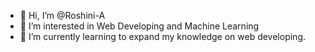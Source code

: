 - 👋 Hi, I’m @Roshini-A
- 👀 I’m interested in Web Developing and Machine Learning
- 🌱 I’m currently learning to expand my knowledge on web developing.

<!---
Roshini-A/Roshini-A is a ✨ special ✨ repository because its `README.md` (this file) appears on your GitHub profile.
You can click the Preview link to take a look at your changes.
--->
